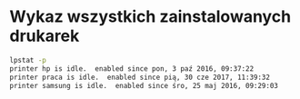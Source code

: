 Wykaz wszystkich zainstalowanych drukarek
=========================================

``` bash
lpstat -p
printer hp is idle.  enabled since pon, 3 paź 2016, 09:37:22
printer praca is idle.  enabled since pią, 30 cze 2017, 11:39:32
printer samsung is idle.  enabled since śro, 25 maj 2016, 09:29:03
```